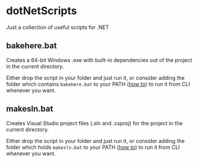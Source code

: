 # dotNetScripts
Just a collection of useful scripts for .NET


## bakehere.bat
Creates a 64-bit Windows .exe with built-in dependencies out of the project in the current directory.

Either drop the script in your folder and just run it, or consider adding the folder which contains `bakehere.bat` to your PATH ([how to](https://www.wikihow.com/Change-the-PATH-Environment-Variable-on-Windows)) to run it from CLI whenever you want.

## makesln.bat
Creates Visual Studio project files (.sln and .csproj) for the project in the current directory.

Either drop the script in your folder and just run it, or consider adding the folder which holds `makesln.bat` to your PATH ([how to](https://www.wikihow.com/Change-the-PATH-Environment-Variable-on-Windows)) to run it from CLI whenever you want.
